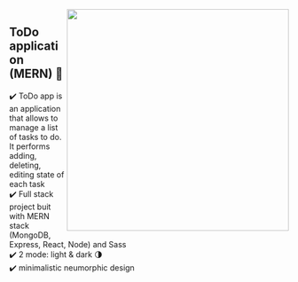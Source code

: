<img src="https://user-images.githubusercontent.com/102720711/188473139-acd5c6bd-bb66-4cb5-8358-c75137dd3668.png" width="400" height="400" align="right" /> 


## ToDo application (MERN) :dart:

:heavy_check_mark: ToDo app is an application that allows to manage a list of tasks to do. It performs adding, deleting, editing state of each task <br />
:heavy_check_mark: Full stack project buit with MERN stack (MongoDB, Express, React, Node) and Sass<br />
:heavy_check_mark: 2 mode: light & dark :last_quarter_moon: <br />
:heavy_check_mark: minimalistic neumorphic design <br /> <br />

